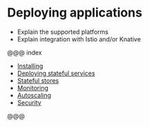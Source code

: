 # Deploying applications

* Explain the supported platforms
* Explain integration with Istio and/or Knative

@@@ index

* [Installing](installing.md)
* [Deploying stateful services](deploying.md)
* [Stateful stores](stores/index.md)
* [Monitoring](monitoring.md)
* [Autoscaling](autoscaling.md)
* [Security](security.md)

@@@
